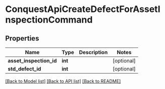 # ConquestApiCreateDefectForAssetInspectionCommand

## Properties
Name | Type | Description | Notes
------------ | ------------- | ------------- | -------------
**asset_inspection_id** | **int** |  | [optional] 
**std_defect_id** | **int** |  | [optional] 

[[Back to Model list]](../README.md#documentation-for-models) [[Back to API list]](../README.md#documentation-for-api-endpoints) [[Back to README]](../README.md)


